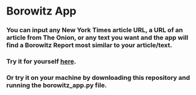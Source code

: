 # Borowitz App
### You can input any New York Times article URL, a URL of an article from The Onion, or any text you want and the app will find a Borowitz Report most similar to your article/text.
### Try it for yourself [here](http://velocci.pythonanywhere.com/ "My PythonAnywhere Site").
### Or try it on your machine by downloading this repository and running the borowitz_app.py file.
